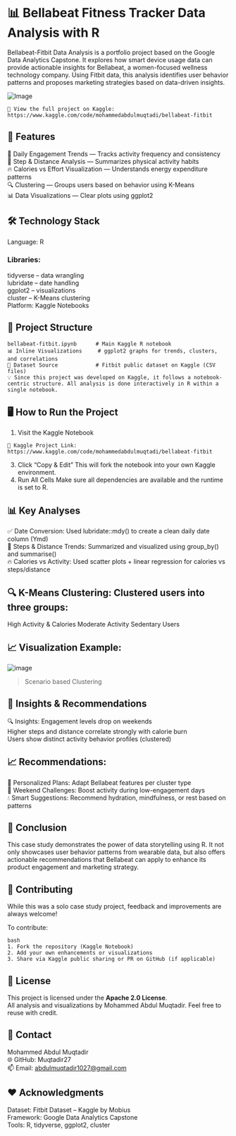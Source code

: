 #  📊 Bellabeat Fitness Tracker Data Analysis with R

Bellabeat-Fitbit Data Analysis is a portfolio project based on the Google Data Analytics Capstone. It explores how smart device usage data can provide actionable insights for Bellabeat, a women-focused wellness technology company. Using Fitbit data, this analysis identifies user behavior patterns and proposes marketing strategies based on data-driven insights.

![Image](https://github.com/user-attachments/assets/228bac97-9445-49d5-930a-d990965a01ff)

```
🔗 View the full project on Kaggle: https://www.kaggle.com/code/mohammedabdulmuqtadi/bellabeat-fitbit
```

## 🌟 Features

📅 Daily Engagement Trends — Tracks activity frequency and consistency    
👣 Step & Distance Analysis — Summarizes physical activity habits    
🔥 Calories vs Effort Visualization — Understands energy expenditure patterns    
🔍 Clustering — Groups users based on behavior using K-Means     
📊 Data Visualizations — Clear plots using ggplot2     


## 🛠️ Technology Stack
Language: R     
### Libraries:     
tidyverse – data wrangling      
lubridate – date handling     
ggplot2 – visualizations     
cluster – K-Means clustering    
Platform: Kaggle Notebooks     


## 📂 Project Structure
```
bellabeat-fitbit.ipynb      # Main Kaggle R notebook
📊 Inline Visualizations     # ggplot2 graphs for trends, clusters, and correlations
📁 Dataset Source            # Fitbit public dataset on Kaggle (CSV files)
💡 Since this project was developed on Kaggle, it follows a notebook-centric structure. All analysis is done interactively in R within a single notebook.
```


## 🖥️ How to Run the Project
1. Visit the Kaggle Notebook
```
🔗 Kaggle Project Link: https://www.kaggle.com/code/mohammedabdulmuqtadi/bellabeat-fitbit

```
3. Click “Copy & Edit”
This will fork the notebook into your own Kaggle environment.
4. Run All Cells
Make sure all dependencies are available and the runtime is set to R.



## 📊 Key Analyses
✅ Date Conversion: Used lubridate::mdy() to create a clean daily date column (Ymd)      
👣 Steps & Distance Trends: Summarized and visualized using group_by() and summarise()      
🔥 Calories vs Activity: Used scatter plots + linear regression for calories vs steps/distance       



## 🔍 K-Means Clustering: Clustered users into three groups:
High Activity & Calories
Moderate Activity
Sedentary Users



## 📈 Visualization Example:

![image](https://github.com/user-attachments/assets/fd649c99-adab-4846-bedc-892ef5af8cc4)

>Scenario based Clustering

## 📢 Insights & Recommendations
🔍 Insights:
Engagement levels drop on weekends        
Higher steps and distance correlate strongly with calorie burn      
Users show distinct activity behavior profiles (clustered)     
## 📈 Recommendations:
🎯 Personalized Plans: Adapt Bellabeat features per cluster type     
📆 Weekend Challenges: Boost activity during low-engagement days     
💧 Smart Suggestions: Recommend hydration, mindfulness, or rest based on patterns     


## 🏁 Conclusion
This case study demonstrates the power of data storytelling using R. It not only showcases user behavior patterns from wearable data, but also offers actionable recommendations that Bellabeat can apply to enhance its product engagement and marketing strategy.


## 🤝 Contributing
While this was a solo case study project, feedback and improvements are always welcome!

To contribute:
```
bash
1. Fork the repository (Kaggle Notebook)
2. Add your own enhancements or visualizations
3. Share via Kaggle public sharing or PR on GitHub (if applicable)

```

## 📜 License
This project is licensed under the **Apache 2.0 License**.  
All analysis and visualizations by Mohammed Abdul Muqtadir. Feel free to reuse with credit.     

## 📧 Contact
Mohammed Abdul Muqtadir        
🌐 GitHub: Muqtadir27         
📫 Email: abdulmuqtadir1027@gmail.com               

## ❤️ Acknowledgments
Dataset: Fitbit Dataset – Kaggle by Mobius    
Framework: Google Data Analytics Capstone             
Tools: R, tidyverse, ggplot2, cluster   

